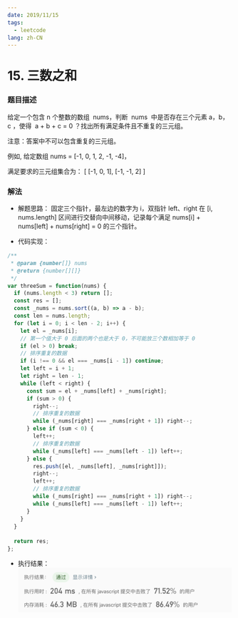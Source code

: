 ```yaml
---
date: 2019/11/15
tags:
  - leetcode
lang: zh-CN
---
```


# 15. 三数之和

### 题目描述

给定一个包含 n 个整数的数组  nums，判断  nums  中是否存在三个元素 a，b，c ，使得  a + b + c = 0 ？找出所有满足条件且不重复的三元组。

注意：答案中不可以包含重复的三元组。

例如, 给定数组 nums = [-1, 0, 1, 2, -1, -4]，

满足要求的三元组集合为：
[
[-1, 0, 1],
[-1, -1, 2]
]

### 解法

- 解题思路：
  固定三个指针，最左边的数字为 i，双指针 left、right 在 [i, nums.length] 区间进行交替向中间移动，记录每个满足 nums[i] + nums[left] + nums[right] = 0 的三个指针。

* 代码实现：

```js
/**
 * @param {number[]} nums
 * @return {number[][]}
 */
var threeSum = function(nums) {
  if (nums.length < 3) return [];
  const res = [];
  const _nums = nums.sort((a, b) => a - b);
  const len = nums.length;
  for (let i = 0; i < len - 2; i++) {
    let el = _nums[i];
    // 第一个值大于 0 后面的两个也是大于 0，不可能放三个数相加等于 0
    if (el > 0) break;
    // 排序重复的数据
    if (i !== 0 && el === _nums[i - 1]) continue;
    let left = i + 1;
    let right = len - 1;
    while (left < right) {
      const sum = el + _nums[left] + _nums[right];
      if (sum > 0) {
        right--;
        // 排序重复的数据
        while (_nums[right] === _nums[right + 1]) right--;
      } else if (sum < 0) {
        left++;
        // 排序重复的数据
        while (_nums[left] === _nums[left - 1]) left++;
      } else {
        res.push([el, _nums[left], _nums[right]]);
        right--;
        left++;
        // 排序重复的数据
        while (_nums[right] === _nums[right + 1]) right--;
        while (_nums[left] === _nums[left - 1]) left++;
      }
    }
  }

  return res;
};
```

- 执行结果：
  ![执行结果](https://raw.githubusercontent.com/lemon-lc/vue-blog/images/images20191115125951.png)

